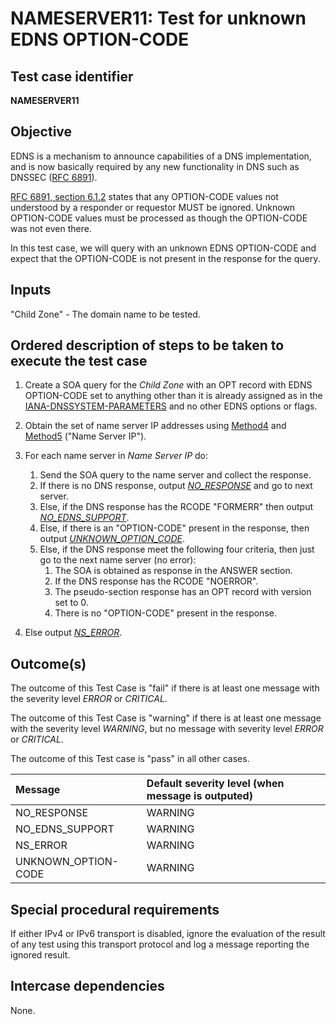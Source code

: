 # NAMESERVER11: Test for unknown EDNS OPTION-CODE

## Test case identifier

**NAMESERVER11** 


## Objective

EDNS is a mechanism to announce capabilities of a DNS implementation,
and is now basically required by any new functionality in DNS such as
DNSSEC ([RFC 6891]).

[RFC 6891, section 6.1.2] states that any OPTION-CODE values not understood by a
responder or requestor MUST be ignored. Unknown OPTION-CODE values must be
processed as though the OPTION-CODE was not even there.

In this test case, we will query  with an unknown EDNS OPTION-CODE and expect
that the OPTION-CODE is not present in the response for the query.

## Inputs

"Child Zone" - The domain name to be tested.

## Ordered description of steps to be taken to execute the test case

1. Create a SOA query for the *Child Zone* with an OPT record with 
   EDNS OPTION-CODE set to anything other than it is already assigned as in the
[IANA-DNSSYSTEM-PARAMETERS] and no other EDNS options or flags.

2. Obtain the set of name server IP addresses using [Method4] and [Method5]
   ("Name Server IP").

3. For each name server in *Name Server IP* do:

	1. Send the SOA query to the name server and collect the response.
	2. If there is no DNS response, output *[NO_RESPONSE]* and go to
	next server.
	3. Else, if the DNS response has the RCODE "FORMERR" then output
      	*[NO_EDNS_SUPPORT]*.
	4. Else, if there is an "OPTION-CODE" present in the response, then
	output *[UNKNOWN_OPTION_CODE]*. 
	5. Else, if the DNS response meet the following four criteria,
      	then just go to the next name server (no error):
		1. The SOA is obtained as response in the ANSWER section.
		2. If the DNS response has the RCODE "NOERROR".
		3. The pseudo-section response has an OPT record with version set to 0.
		4. There is no "OPTION-CODE" present in the response.

4. Else output *[NS_ERROR]*.
 
## Outcome(s)

The outcome of this Test Case is "fail" if there is at least one message
with the severity level *ERROR* or *CRITICAL*.

The outcome of this Test Case is "warning" if there is at least one message
with the severity level *WARNING*, but no message with severity level
*ERROR* or *CRITICAL*.

The outcome of this Test case is "pass" in all other cases.

Message                           | Default severity level (when message is outputed)
:---------------------------------|:--------------------------------------------------
NO_RESPONSE                       | WARNING
NO_EDNS_SUPPORT                   | WARNING
NS_ERROR			  | WARNING     
UNKNOWN_OPTION-CODE		  | WARNING     

## Special procedural requirements

If either IPv4 or IPv6 transport is disabled, ignore the evaluation of the
result of any test using this transport protocol and log a message reporting
the ignored result.

## Intercase dependencies

None.

[RFC 6891]: https://tools.ietf.org/html/rfc6891
[RFC 6891, section 6.1.2]: https://tools.ietf.org/html/rfc6891#section-6.1.2
[IANA-DNSSYSTEM-PARAMETERS]: https://www.iana.org/assignments/dns-parameters/dns-parameters.xhtml#dns-parameters-11
[Method4]: ../Methods.md#method-4-delegation-name-server-addresses
[Method5]: ../Methods.md#method-5-in-zone-addresses-records-of-name-servers
[NO_RESPONSE]: #outcomes
[NO_EDNS_SUPPORT]: #outcomes
[NS_ERROR]: #outcomes
[UNKNOWN_OPTION_CODE]: #outcomes
